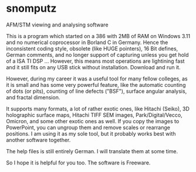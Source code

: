# snomputz
AFM/STM viewing and analysing software

This is a program which started on a 386 with 2MB of RAM on Windows 3.11 and no numerical coprocessor in Borland C in Germany. Hence the inconsistent coding style, obsolete (like HUGE pointers), 16 Bit defines, German comments, and no longer support of capturing unless you get hold of a ISA TI DSP ... However, this means most operations are lightining fast and it still fits on any USB stick without installation. Download and run it.

However, during my career it was a useful tool for many fellow colleges, as it is small and has some very powerful feature, like the automatic counting of dots (or pits), counting of line defects ("BSF"), surface angular analysis, and fractal dimension.

It supports many formats, a lot of rather exotic ones, like Hitachi (Seiko), 3D holographic surface maps, Hitachi TIFF SEM images, Park/Digital/Vecco, Omicron, and some other exotic ones as well. If you copy the images to PowerPoint, you can ungroup them and remove scales or rearrange positions. I am using it as my sole tool, but it probably works best with another software together.

The help files is still entirely German. I will translate them at some time.

So I hope it is helpful for you too. The software is Freeware.
